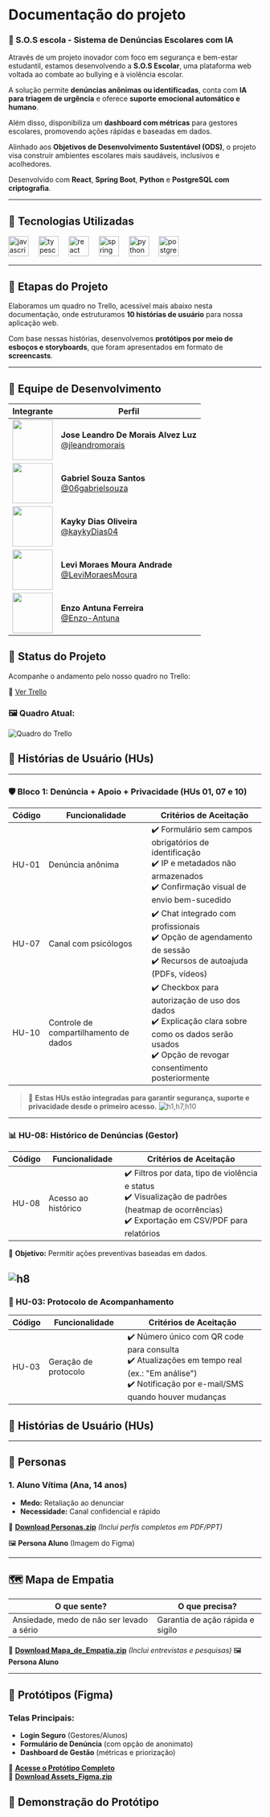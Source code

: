 # Documentação do projeto

### 📢 S.O.S escola - Sistema de Denúncias Escolares com IA

Através de um projeto inovador com foco em segurança e bem-estar estudantil, estamos desenvolvendo a **S.O.S Escolar**, uma plataforma web voltada ao combate ao bullying e à violência escolar.  

A solução permite **denúncias anônimas ou identificadas**, conta com **IA para triagem de urgência** e oferece **suporte emocional automático e humano**.  

Além disso, disponibiliza um **dashboard com métricas** para gestores escolares, promovendo ações rápidas e baseadas em dados.  

Alinhado aos **Objetivos de Desenvolvimento Sustentável (ODS)**, o projeto visa construir ambientes escolares mais saudáveis, inclusivos e acolhedores.  

Desenvolvido com **React**, **Spring Boot**, **Python** e **PostgreSQL com criptografia**.

---

## 🚀 Tecnologias Utilizadas

<div align="left">
  <img src="https://cdn.jsdelivr.net/gh/devicons/devicon/icons/javascript/javascript-original.svg" height="40" alt="javascript logo" />
  <img width="12" />
  <img src="https://cdn.jsdelivr.net/gh/devicons/devicon/icons/typescript/typescript-original.svg" height="40" alt="typescript logo" />
  <img width="12" />
  <img src="https://cdn.jsdelivr.net/gh/devicons/devicon/icons/react/react-original.svg" height="40" alt="react logo" />
  <img width="12" />
  <img src="https://cdn.jsdelivr.net/gh/devicons/devicon/icons/spring/spring-original.svg" height="40" alt="spring logo" />
  <img width="12" />
  <img src="https://cdn.jsdelivr.net/gh/devicons/devicon/icons/python/python-original.svg" height="40" alt="python logo" />
  <img width="12" />
  <img src="https://cdn.jsdelivr.net/gh/devicons/devicon/icons/postgresql/postgresql-original.svg" height="40" alt="postgresql logo" />
</div>

---

## 📌 Etapas do Projeto

Elaboramos um quadro no Trello, acessível mais abaixo nesta documentação, onde estruturamos **10 histórias de usuário** para nossa aplicação web.  

Com base nessas histórias, desenvolvemos **protótipos por meio de esboços e storyboards**, que foram apresentados em formato de **screencasts**.

---


## 👥 Equipe de Desenvolvimento

| Integrante | Perfil |
|------------|--------|
| <img src="https://github.com/jleandromorais.png" width="80" height="80"> | **Jose Leandro De Morais Alvez Luz**<br>[@jleandromorais](https://github.com/jleandromorais) |
| <img src="https://github.com/06gabrielsouza.png" width="80" height="80"> | **Gabriel Souza Santos**<br>[@06gabrielsouza](https://github.com/06gabrielsouza) |
| <img src="https://github.com/kaykyDias04.png" width="80" height="80"> | **Kayky Dias Oliveira**<br>[@kaykyDias04](https://github.com/kaykyDias04) |
| <img src="https://github.com/LeviMoraesMoura.png" width="80" height="80"> | **Levi Moraes Moura Andrade**<br>[@LeviMoraesMoura](https://github.com/LeviMoraesMoura) |
| <img src="https://github.com/Enzo-Antuna.png" width="80" height="80"> | **Enzo Antuna Ferreira**<br>[@Enzo-Antuna](https://github.com/Enzo-Antuna) |

## 📌 Status do Projeto

Acompanhe o andamento pelo nosso quadro no Trello:

🔗 [Ver Trello](https://trello.com/b/rqZ4UClp/sos-escola)

### 🖼️ Quadro Atual:

![Quadro do Trello](imagens/trello)

## 📖 Histórias de Usuário (HUs)

---

### 🛡️ Bloco 1: Denúncia + Apoio + Privacidade (HUs 01, 07 e 10)

| Código | Funcionalidade                   | Critérios de Aceitação |
|--------|----------------------------------|-------------------------|
| HU-01  | Denúncia anônima                | ✔️ Formulário sem campos obrigatórios de identificação<br>✔️ IP e metadados não armazenados<br>✔️ Confirmação visual de envio bem-sucedido |
| HU-07  | Canal com psicólogos            | ✔️ Chat integrado com profissionais<br>✔️ Opção de agendamento de sessão<br>✔️ Recursos de autoajuda (PDFs, vídeos) |
| HU-10  | Controle de compartilhamento de dados | ✔️ Checkbox para autorização de uso dos dados<br>✔️ Explicação clara sobre como os dados serão usados<br>✔️ Opção de revogar consentimento posteriormente |

> 🔐 **Estas HUs estão integradas para garantir segurança, suporte e privacidade desde o primeiro acesso.**
![h1,h7,h10](imagens/storybord1e2e1)
---

### 📊 HU-08: Histórico de Denúncias (Gestor)

| Código | Funcionalidade        | Critérios de Aceitação |
|--------|------------------------|-------------------------|
| HU-08  | Acesso ao histórico    | ✔️ Filtros por data, tipo de violência e status<br>✔️ Visualização de padrões (heatmap de ocorrências)<br>✔️ Exportação em CSV/PDF para relatórios |

🔹 **Objetivo:** Permitir ações preventivas baseadas em dados.

![h8](imagens/Story8.jpg)
---

### 📨 HU-03: Protocolo de Acompanhamento

| Código | Funcionalidade           | Critérios de Aceitação |
|--------|--------------------------|-------------------------|
| HU-03  | Geração de protocolo     | ✔️ Número único com QR code para consulta<br>✔️ Atualizações em tempo real (ex.: "Em análise")<br>✔️ Notificação por e-mail/SMS quando houver mudanças |
## 📖 Histórias de Usuário (HUs)

--- 
## 👥 Personas

### 1. Aluno Vítima (Ana, 14 anos)

- **Medo:** Retaliação ao denunciar  
- **Necessidade:** Canal confidencial e rápido

📁 **[Download Personas.zip](caminho/para/Personas.zip)** _(Inclui perfis completos em PDF/PPT)_

🖼️ **Persona Aluno** (Imagem do Figma)

---

## 🗺️ Mapa de Empatia

| O que sente?                        | O que precisa?                          |
|------------------------------------|-----------------------------------------|
| Ansiedade, medo de não ser levado a sério | Garantia de ação rápida e sigilo         |

📁 **[Download Mapa_de_Empatia.zip](caminho/para/Mapa_de_Empatia.zip)** _(Inclui entrevistas e pesquisas)_
🖼️ **Persona Aluno**


---

## 🎨 Protótipos (Figma)

### Telas Principais:

- **Login Seguro** (Gestores/Alunos)
- **Formulário de Denúncia** (com opção de anonimato)
- **Dashboard de Gestão** (métricas e priorização)

🔗 **[Acesse o Protótipo Completo](link/do/prototipo/aqui)**  
📁 **[Download Assets_Figma.zip](caminho/para/Assets_Figma.zip)**





## 🎥 Demonstração do Protótipo
